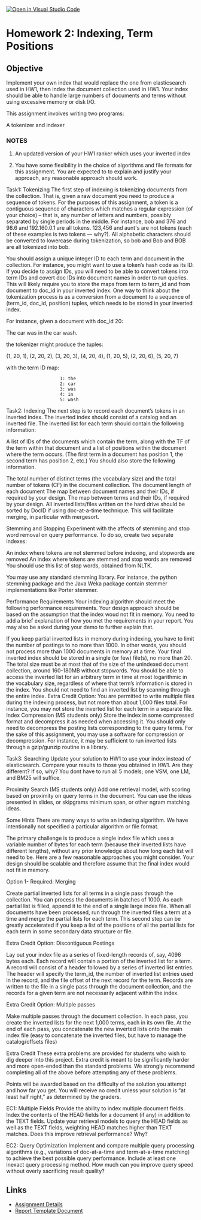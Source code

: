 [![Open in Visual Studio Code](https://classroom.github.com/assets/open-in-vscode-718a45dd9cf7e7f842a935f5ebbe5719a5e09af4491e668f4dbf3b35d5cca122.svg)](https://classroom.github.com/online_ide?assignment_repo_id=13911863&assignment_repo_type=AssignmentRepo)
# Homework 2: Indexing, Term Positions

## Objective

Implement your own index that would replace the one from elasticsearch used in HW1, then index the document collection used in HW1. Your index should be able to handle large numbers of documents and terms without using excessive memory or disk I/O.

This assignment involves writing two programs:

A tokenizer and indexer

### NOTES  

1. An updated version of your HW1 ranker which uses your inverted index

2. You have some flexibility in the choice of algorithms and file formats for this assignment. You are expected to to explain and justify your approach, any reasonable approach should work.


Task1: Tokenizing
The first step of indexing is tokenizing documents from the collection. That is, given a raw document you need to produce a sequence of tokens. For the purposes of this assignment, a token is a contiguous sequence of characters which matches a regular expression (of your choice) – that is, any number of letters and numbers, possibly separated by single periods in the middle. For instance, bob and 376 and 98.6 and 192.160.0.1 are all tokens. 123,456 and aunt's are not tokens (each of these examples is two tokens — why?). All alphabetic characters should be converted to lowercase during tokenization, so bob and Bob and BOB are all tokenized into bob.

You should assign a unique integer ID to each term and document in the collection. For instance, you might want to use a token’s hash code as its ID. If you decide to assign IDs, you will need to be able to convert tokens into term IDs and covert doc IDs into document names in order to run queries. This will likely require you to store the maps from term to term_id and from document to doc_id in your inverted index. One way to think about the tokenization process is as a conversion from a document to a sequence of (term_id, doc_id, position) tuples, which needs to be stored in your inverted index.

For instance, given a document with doc_id 20:

The car was in the car wash.
	
the tokenizer might produce the tuples:

(1, 20, 1), (2, 20, 2), (3, 20, 3), (4, 20, 4), (1, 20, 5), (2, 20, 6), (5, 20, 7)
	
with the term ID map:


						1: the
						2: car
						3: was
						4: in
						5: wash
					
Task2: Indexing
The next step is to record each document’s tokens in an inverted index. The inverted index should consist of a catalog and an inverted file. The inverted list for each term should contain the following information:

A list of IDs of the documents which contain the term, along with the TF of the term within that document and a list of positions within the document where the term occurs. (The first term in a document has position 1, the second term has position 2, etc.)
You should also store the following information.

The total number of distinct terms (the vocabulary size) and the total number of tokens (CF) in the document collection.
The document length of each document
The map between document names and their IDs, if required by your design.
The map between terms and their IDs, if required by your design.
All inverted lists/files written on the hard drive should be sorted by DocID if using doc-at-a-time technique. This will facilitate merging, in particular with mergesort.

Stemming and Stopping
Experiment with the affects of stemming and stop word removal on query performance. To do so, create two separate indexes:

An index where tokens are not stemmed before indexing, and stopwords are removed
An index where tokens are stemmed and stop words are removed
You should use this list of stop words, obtained from NLTK.

You may use any standard stemming library. For instance, the python stemming package and the Java Weka package contain stemmer implementations like Porter stemmer.

Performance Requirements
Your indexing algorithm should meet the following performance requirements. Your design approach should be based on the assumption that the index woud not fit in memory. You need to add a brief explanation of how you met the requirements in your report. You may also be asked during your demo to further explain that.

If you keep partial inverted lists in memory during indexing, you have to limit the number of postings to no more than 1000. In other words, you should not process more than 1000 documents in memory at a time.
Your final inverted index should be stored in a single (or few) file(s), no more than 20. The total size must be at most that of the size of the unindexed document collection, around 160-180MB without stopwords.
You should be able to access the inverted list for an arbitrary term in time at most logarithmic in the vocabulary size, regardless of where that term’s information is stored in the index. You should not need to find an inverted list by scanning through the entire index.
Extra Credit Option: You are permitted to write multiple files during the indexing process, but not more than about 1,000 files total. For instance, you may not store the inverted list for each term in a separate file.
Index Compression (MS students only)
Store the index in some compressed format and decompress it as needed when accessing it. You should only need to decompress the posting lists corresponding to the query terms. For the sake of this assignment, you may use a software for compression or decompression. For instance, it may be sufficient to run inverted lists through a gzip/gunzip routine in a library.

Task3: Searching
Update your solution to HW1 to use your index instead of elasticsearch. Compare your results to those you obtained in HW1. Are they different? If so, why? You dont have to run all 5 models; one VSM, one LM, and BM25 will suffice.

Proximity Search (MS students only)
Add one retrieval model, with scoring based on proximity on query terms in the document. You can use the ideas presented in slides, or skipgrams minimum span, or other ngram matching ideas.

Some Hints
There are many ways to write an indexing algorithm. We have intentionally not specified a particular algorithm or file format.

The primary challenge is to produce a single index file which uses a variable number of bytes for each term (because their inverted lists have different lengths), without any prior knowledge about how long each list will need to be. Here are a few reasonable approaches you might consider. Your design should be scalable and therefore assume that the final index would not fit in memory.

Option 1- Required: Merging

Create partial inverted lists for all terms in a single pass through the collection. You can process the documents in batches of 1000. As each partial list is filled, append it to the end of a single large index file. When all documents have been processed, run through the inverted files a term at a time and merge the partial lists for each term. This second step can be greatly accelerated if you keep a list of the positions of all the partial lists for each term in some secondary data structure or file.


Extra Credit Option: Discontiguous Postings

Lay out your index file as a series of fixed-length records of, say, 4096 bytes each. Each record will contain a portion of the inverted list for a term. A record will consist of a header followed by a series of inverted list entries. The header will specify the term_id, the number of inverted list entries used in the record, and the file offset of the next record for the term. Records are written to the file in a single pass through the document collection, and the records for a given term are not necessarily adjacent within the index.


Extra Credit Option: Multiple passes

Make multiple passes through the document collection. In each pass, you create the inverted lists for the next 1,000 terms, each in its own file. At the end of each pass, you concatenate the new inverted lists onto the main index file (easy to concatenate the inverted files, but have to manage the catalog/offsets files)

Extra Credit
These extra problems are provided for students who wish to dig deeper into this project. Extra credit is meant to be significantly harder and more open-ended than the standard problems. We strongly recommend completing all of the above before attempting any of these problems.

Points will be awarded based on the difficulty of the solution you attempt and how far you get. You will receive no credit unless your solution is “at least half right,” as determined by the graders.

EC1: Multiple Fields
Provide the ability to index multiple document fields. Index the contents of the HEAD fields for a document (if any) in addition to the TEXT fields. Update your retrieval models to query the HEAD fields as well as the TEXT fields, weighting HEAD matches higher than TEXT matches. Does this improve retrieval performance? Why?

EC2: Query Optimization
Implement and compare multiple query processing algorithms (e.g., variations of doc-at-a-time and term-at-a-time matching) to achieve the best possible query performance. Include at least one inexact query processing method. How much can you improve query speed without overly sacrificing result quality?

## Links
- [Assignment Details](https://course.ccs.neu.edu/cs6200f20/assignments/2.html)
- [Report Template Document](https://docs.google.com/document/d/11t87wyhlvbnDeuTkrmuytW2Ofa5qkA10Si5Q4uOl59M/edit?usp=sharing)